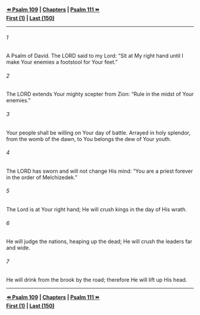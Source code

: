   
**[⏪ Psalm 109](./Psalm%20109.md) | [Chapters](./_index.md) | [Psalm 111 ⏩](./Psalm%20111.md)**  
**[First (1)](./Psalm%201.md) | [Last (150)](./Psalm%20150.md)**  
  
---  
  
###### 1  
A Psalm of David. The LORD said to my Lord: “Sit at My right hand until I make Your enemies a footstool for Your feet.”  
  
###### 2  
The LORD extends Your mighty scepter from Zion: “Rule in the midst of Your enemies.”  
  
###### 3  
Your people shall be willing on Your day of battle. Arrayed in holy splendor, from the womb of the dawn, to You belongs the dew of Your youth.  
  
###### 4  
The LORD has sworn and will not change His mind: “You are a priest forever in the order of Melchizedek.”  
  
###### 5  
The Lord is at Your right hand; He will crush kings in the day of His wrath.  
  
###### 6  
He will judge the nations, heaping up the dead; He will crush the leaders far and wide.  
  
###### 7  
He will drink from the brook by the road; therefore He will lift up His head.  
  
  
---  
  
**[⏪ Psalm 109](./Psalm%20109.md) | [Chapters](./_index.md) | [Psalm 111 ⏩](./Psalm%20111.md)**  
**[First (1)](./Psalm%201.md) | [Last (150)](./Psalm%20150.md)**  
  
